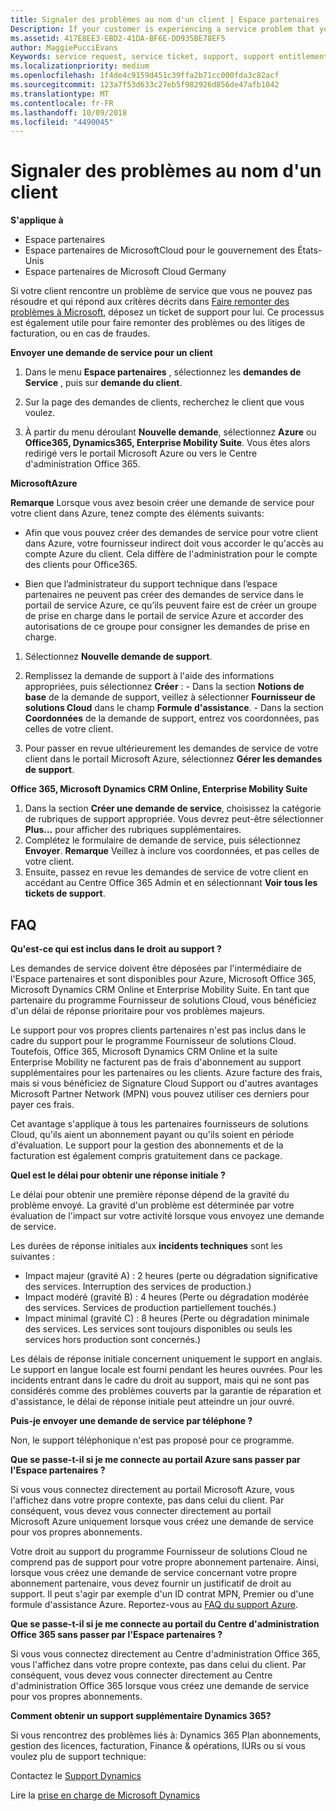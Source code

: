```yaml
---
title: Signaler des problèmes au nom d'un client | Espace partenaires
Description: If your customer is experiencing a service problem that you can''t resolve, and that meets the criteria described in Escalate problems to Microsoft, file a support ticket for them.
ms.assetid: 417E8EE3-EBD2-41DA-BF6E-DD935BE78EF5
author: MaggiePucciEvans
Keywords: service request, service ticket, support, support entitlement, aobo, Azure aobo
ms.localizationpriority: medium
ms.openlocfilehash: 1f4de4c9159d451c39ffa2b71cc000fda3c82acf
ms.sourcegitcommit: 123a7f53d633c27eb5f982926d856de47afb1042
ms.translationtype: MT
ms.contentlocale: fr-FR
ms.lasthandoff: 10/09/2018
ms.locfileid: "4490045"
---
```

# <a name="report-problems-on-behalf-of-a-customer"></a>Signaler des problèmes au nom d'un client

**S'applique à**

-  Espace partenaires
-  Espace partenaires de MicrosoftCloud pour le gouvernement des États-Unis
-  Espace partenaires de Microsoft Cloud Germany

Si votre client rencontre un problème de service que vous ne pouvez pas résoudre et qui répond aux critères décrits dans [Faire remonter des problèmes à Microsoft](escalate-problems-to-microsoft.md), déposez un ticket de support pour lui. Ce processus est également utile pour faire remonter des problèmes ou des litiges de facturation, ou en cas de fraudes.

**Envoyer une demande de service pour un client**

1.  Dans le menu **Espace partenaires** , sélectionnez les **demandes de Service** , puis sur **demande du client**. 

2.  Sur la page des demandes de clients, recherchez le client que vous voulez.

3.  À partir du menu déroulant **Nouvelle demande**, sélectionnez **Azure** ou **Office365, Dynamics365, Enterprise Mobility Suite**. Vous êtes alors redirigé vers le portail Microsoft Azure ou vers le Centre d'administration Office&nbsp;365.

**MicrosoftAzure**

**Remarque** Lorsque vous avez besoin créer une demande de service pour votre client dans Azure, tenez compte des éléments suivants:

- Afin que vous pouvez créer des demandes de service pour votre client dans Azure, votre fournisseur indirect doit vous accorder le qu'accès au compte Azure du client. Cela diffère de l'administration pour le compte des clients pour Office365. 

- Bien que l’administrateur du support technique dans l’espace partenaires ne peuvent pas créer des demandes de service dans le portail de service Azure, ce qu’ils peuvent faire est de créer un groupe de prise en charge dans le portail de service Azure et accorder des autorisations de ce groupe pour consigner les demandes de prise en charge.

1.  Sélectionnez **Nouvelle demande de support**.
2.  Remplissez la demande de support à l'aide des informations appropriées, puis sélectionnez **Créer**&nbsp;:
        -   Dans la section **Notions de base** de la demande de support, veillez à sélectionner **Fournisseur de solutions Cloud** dans le champ **Formule d'assistance**.
        -   Dans la section **Coordonnées** de la demande de support, entrez vos coordonnées, pas celles de votre client.

3.  Pour passer en revue ultérieurement les demandes de service de votre client dans le portail Microsoft Azure, sélectionnez **Gérer les demandes de support**.



**Office&nbsp;365, Microsoft Dynamics&nbsp;CRM Online, Enterprise Mobility Suite**

1. Dans la section **Créer une demande de service**, choisissez la catégorie de rubriques de support appropriée. Vous devrez peut-être sélectionner **Plus...** pour afficher des rubriques supplémentaires.    
2. Complétez le formulaire de demande de service, puis sélectionnez **Envoyer**.
    **Remarque** Veillez à inclure vos coordonnées, et pas celles de votre client.
3. Ensuite, passez en revue les demandes de service de votre client en accédant au Centre Office&nbsp;365 Admin et en sélectionnant **Voir tous les tickets de support**.

## <a name="faq"></a>FAQ


**Qu'est-ce qui est inclus dans le droit au support&nbsp;?**

Les demandes de service doivent être déposées par l'intermédiaire de l'Espace partenaires et sont disponibles pour Azure, Microsoft Office&nbsp;365, Microsoft&nbsp;Dynamics&nbsp;CRM Online et Enterprise Mobility Suite. En tant que partenaire du programme Fournisseur de solutions Cloud, vous bénéficiez d'un délai de réponse prioritaire pour vos problèmes majeurs.

Le support pour vos propres clients partenaires n'est pas inclus dans le cadre du support pour le programme Fournisseur de solutions Cloud. Toutefois, Office&nbsp;365, Microsoft Dynamics CRM Online et la suite Enterprise&nbsp;Mobility ne facturent pas de frais d'abonnement au support supplémentaires pour les partenaires ou les clients. Azure facture des frais, mais si vous bénéficiez de Signature&nbsp;Cloud&nbsp;Support ou d'autres avantages Microsoft Partner Network (MPN) vous pouvez utiliser ces derniers pour payer ces frais.

Cet avantage s'applique à tous les partenaires fournisseurs de solutions Cloud, qu'ils aient un abonnement payant ou qu'ils soient en période d'évaluation. Le support pour la gestion des abonnements et de la facturation est également compris gratuitement dans ce package.

**Quel est le délai pour obtenir une réponse initiale&nbsp;?**

Le délai pour obtenir une première réponse dépend de la gravité du problème envoyé. La gravité d'un problème est déterminée par votre évaluation de l'impact sur votre activité lorsque vous envoyez une demande de service.

Les durées de réponse initiales aux **incidents techniques** sont les suivantes&nbsp;:

-   Impact majeur (gravité&nbsp;A)&nbsp;: 2&nbsp;heures (perte ou dégradation significative des services. Interruption des services de production.)
-   Impact modéré (gravité&nbsp;B)&nbsp;: 4&nbsp;heures (Perte ou dégradation modérée des services. Services de production partiellement touchés.)
-   Impact minimal (gravité&nbsp;C)&nbsp;: 8&nbsp;heures (Perte ou dégradation minimale des services. Les services sont toujours disponibles ou seuls les services hors production sont concernés.)

Les délais de réponse initiale concernent uniquement le support en anglais. Le support en langue locale est fourni pendant les heures ouvrées.
Pour les incidents entrant dans le cadre du droit au support, mais qui ne sont pas considérés comme des problèmes couverts par la garantie de réparation et d'assistance, le délai de réponse initiale peut atteindre un jour ouvré.

**Puis-je envoyer une demande de service par téléphone&nbsp;?**

Non, le support téléphonique n'est pas proposé pour ce programme.

**Que se passe-t-il si je me connecte au portail Azure sans passer par l'Espace partenaires&nbsp;?**

Si vous vous connectez directement au portail Microsoft&nbsp;Azure, vous l'affichez dans votre propre contexte, pas dans celui du client. Par conséquent, vous devez vous connecter directement au portail Microsoft&nbsp;Azure uniquement lorsque vous créez une demande de service pour vos propres abonnements.

Votre droit au support du programme Fournisseur de solutions Cloud ne comprend pas de support pour votre propre abonnement partenaire. Ainsi, lorsque vous créez une demande de service concernant votre propre abonnement partenaire, vous devez fournir un justificatif de droit au support. Il peut s'agir par exemple d'un ID contrat MPN, Premier ou d'une formule d'assistance Azure. Reportez-vous au [FAQ du support Azure](http://go.microsoft.com/fwlink/?LinkId=717532).

**Que se passe-t-il si je me connecte au portail du Centre d'administration Office&nbsp;365 sans passer par l'Espace partenaires&nbsp;?**

Si vous vous connectez directement au Centre d'administration Office&nbsp;365, vous l'affichez dans votre propre contexte, pas dans celui du client. Par conséquent, vous devez vous connecter directement au Centre d'administration Office&nbsp;365 lorsque vous créez une demande de service pour vos propres abonnements.

**Comment obtenir un support supplémentaire Dynamics 365?**

 Si vous rencontrez des problèmes liés à: Dynamics 365 Plan abonnements, gestion des licences, facturation, Finance & opérations, IURs ou si vous voulez plu de support technique:
 
Contactez le [Support Dynamics](https://docs.microsoft.com/dynamics365/customer-engagement/admin/contact-technical-support)

Lire la [prise en charge de Microsoft Dynamics](https://support.microsoft.com/help/4052881/faq-microsoft-dynamics-365-for-unified-operations-iur)



